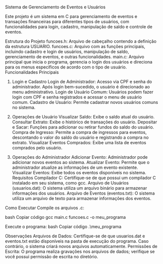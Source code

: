 Sistema de Gerenciamento de Eventos e Usuários

Este projeto é um sistema em C para gerenciamento de eventos e transações financeiras para diferentes tipos de usuários, com funcionalidades para login, cadastro, manipulação de saldo e controle de eventos.

Estrutura do Projeto
funcoes.h: Arquivo de cabeçalho contendo a definição da estrutura USUARIO.
funcoes.c: Arquivo com as funções principais, incluindo cadastro e login de usuários, manipulação de saldo, gerenciamento de eventos, e outras funcionalidades.
main.c: Arquivo principal que inicia o programa, gerencia o login dos usuários e direciona para os menus específicos de acordo com o tipo de usuário.
Funcionalidades Principais


1. Login e Cadastro
Login de Administrador: Acesso via CPF e senha do administrador. Após login bem-sucedido, o usuário é direcionado ao menu administrativo.
Login de Usuário Comum: Usuários podem fazer login com CPF e senha registrados e acessar o menu de usuário comum.
Cadastro de Usuário: Permite cadastrar novos usuários comuns no sistema.


2. Operações de Usuário
Visualizar Saldo: Exibe o saldo atual do usuário.
Consultar Extrato: Exibe o histórico de transações do usuário.
Depositar e Sacar: Funções para adicionar ou retirar fundos do saldo do usuário.
Compra de Ingresso: Permite a compra de ingressos para eventos, descontando o valor do saldo do usuário e registrando a compra no extrato.
Visualizar Eventos Comprados: Exibe uma lista de eventos comprados pelo usuário.


3. Operações do Administrador
Adicionar Evento: Administrador pode adicionar novos eventos ao sistema.
Atualizar Evento: Permite que o administrador atualize as informações de um evento existente.
Visualizar Eventos: Exibe todos os eventos disponíveis no sistema.
Requisitos
Compilador C: Certifique-se de que possui um compilador C instalado em seu sistema, como gcc.
Arquivo de Usuários (usuarios.dat): O sistema utiliza um arquivo binário para armazenar informações dos usuários.
Arquivo de Eventos (eventos.txt): O sistema utiliza um arquivo de texto para armazenar informações dos eventos.

Como Executar
Compile os arquivos .c:


bash
Copiar código
gcc main.c funcoes.c -o meu_programa


Execute o programa:
bash
Copiar código
.\meu_programa


Observações
Arquivos de Dados: Certifique-se de que usuarios.dat e eventos.txt estão disponíveis na pasta de execução do programa. Caso contrário, o sistema criará novos arquivos automaticamente.
Permissões de Escrita: O programa realiza gravações nos arquivos de dados; verifique se você possui permissão de escrita no diretório.
